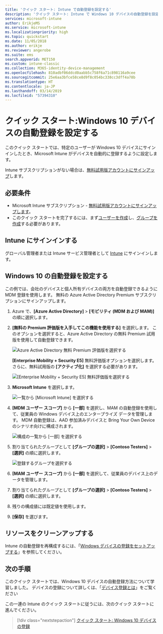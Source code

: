 ```yaml
---
title: 'クイック スタート: Intune で自動登録を設定する'
description: 'クイック スタート: Intune で Windows 10 デバイスの自動登録を設定する。'
services: microsoft-intune
author: ErikjeMS
ms.service: microsoft-intune
ms.localizationpriority: high
ms.topic: quickstart
ms.date: 11/05/2018
ms.author: erikje
ms.reviewer: angerobe
ms.suite: ems
search.appverid: MET150
ms.custom: intune-classic
ms.collection: M365-identity-device-management
ms.openlocfilehash: 810adbf06ddcd0aabb5c758f6a71c898116a9cee
ms.sourcegitcommit: 25e6aa3bfce58ce8d9f8c054bc338cc3dff4a78b
ms.translationtype: HT
ms.contentlocale: ja-JP
ms.lasthandoff: 03/14/2019
ms.locfileid: "57394310"
---
```

# <a name="quickstart-set-up-automatic-enrollment-for-windows-10-devices"></a>クイック スタート:Windows 10 デバイスの自動登録を設定する

このクイック スタートでは、特定のユーザーが Windows 10 デバイスにサインインしたとき、Microsoft Intune がデバイスを自動的に登録するように設定します。

Intune サブスクリプションがない場合は、[無料試用版アカウントにサインアップ](free-trial-sign-up.md)します。

## <a name="prerequisites"></a>必要条件

- Microsoft Intune サブスクリプション - [無料試用版アカウントにサインアップします](free-trial-sign-up.md)。
- このクイック スタートを完了するには、まず[ユーザーを作成](quickstart-create-user.md)し、[グループを作成](quickstart-create-group.md)する必要があります。

## <a name="sign-in-to-intune"></a>Intune にサインインする

グローバル管理者または Intune サービス管理者として [Intune](https://aka.ms/intuneportal) にサインインします。

## <a name="set-up-windows-10-automatic-enrollment"></a>Windows 10 の自動登録を設定する

この例では、会社のデバイスと個人所有デバイスの両方を自動登録できるように MDM 登録を使用します。 無料の Azure Active Directory Premium サブスクリプションにサインアップします。

1. Azure で、**[Azure Active Directory]** > **[モビリティ (MDM および MAM)]** の順に選択します。
2. **[無料の Premium 評価版を入手してこの機能を使用する]** を選択します。 このオプションを選択すると、Azure Active Directory の無料 Premium 試用版を使用して自動登録できます。 

    ![Azure Active Directory 無料 Premium 評価版を選択する](media/quickstart-setup-auto-enrollment/quickstart-setup-auto-enrollment-01.png)

    **[Enterprise Mobility + Security E5]** 無料評価版オプションを選択します。 さらに、無料試用版の **[アクティブ化]** を選択する必要があります。

    ![[Enterprise Mobility + Security E5] 無料評価版を選択する](media/quickstart-setup-auto-enrollment/quickstart-setup-auto-enrollment-02.png)

3. **Microsoft Intune** を選択します。 

    ![一覧から [Microsoft Intune] を選択する](media/quickstart-setup-auto-enrollment/quickstart-setup-auto-enrollment-03.png)

4. **[MDM ユーザー スコープ]** から **[一部]** を選択し、MAM の自動登録を使用して、従業員の Windows デバイス上のエンタープライズ データを管理します。 MDM 自動登録は、AAD 参加済みデバイスと Bring Your Own Device のシナリオ向けに構成されます。

    ![構成の一覧から [一部] を選択する](media/quickstart-setup-auto-enrollment/quickstart-setup-auto-enrollment-04.png)

5. 割り当てられたグループとして **[グループの選択]** > **[Contoso Testers]** > **[選択]** の順に選択します。

    ![登録するグループを選択する](media/quickstart-setup-auto-enrollment/quickstart-setup-auto-enrollment-05.png)

6. **[MAM ユーザー スコープ]** から **[一部]** を選択して、従業員のデバイス上のデータを管理します。
7. 割り当てられたグループとして **[グループの選択]** > **[Contoso Testers]** > **[選択]** の順に選択します。 
8. 残りの構成値には既定値を使用します。
9. **[保存]** を選びます。

## <a name="clean-up-resources"></a>リソースをクリーンアップする

Intune の自動登録を再構成するには、「[Windows デバイスの登録をセットアップする](windows-enroll.md)」を参照してください。

## <a name="next-steps"></a>次の手順

このクイック スタートでは、Windows 10 デバイスの自動登録方法について学習しました。 デバイスの登録について詳しくは、「[デバイス登録とは](device-enrollment.md)」をご覧ください

この一連の Intune のクイック スタートに従うには、次のクイック スタートに進んでください。

> [!div class="nextstepaction"]
> [クイック スタート: Windows 10 デバイスの登録](quickstart-enroll-windows-device.md)
